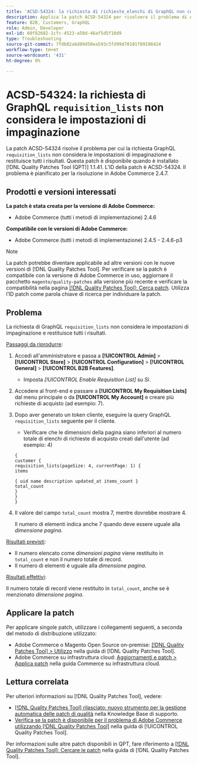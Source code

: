 ```yaml
---
title: 'ACSD-54324: la richiesta di richieste_elenchi di GraphQL non considera le impostazioni di paginazione'
description: Applica la patch ACSD-54324 per risolvere il problema di Adobe Commerce, in cui la richiesta di "richieste_elenchi" di GraphQL non considera le impostazioni di impaginazione e restituisce tutti i risultati.
feature: B2B, Customers, GraphQL
role: Admin, Developer
exl-id: 60f82602-1cfc-4523-a50d-46af5d5f10d9
type: Troubleshooting
source-git-commit: 7fdb02a6d89d50ea593c5fd99d78101f89198424
workflow-type: tm+mt
source-wordcount: '431'
ht-degree: 0%

---
```


# ACSD-54324: la richiesta di GraphQL `requisition_lists` non considera le impostazioni di impaginazione

La patch ACSD-54324 risolve il problema per cui la richiesta GraphQL `requisition_lists` non considera le impostazioni di impaginazione e restituisce tutti i risultati. Questa patch è disponibile quando è installato [!DNL Quality Patches Tool (QPT)] 1.1.41. L’ID della patch è ACSD-54324. Il problema è pianificato per la risoluzione in Adobe Commerce 2.4.7.

## Prodotti e versioni interessati

**La patch è stata creata per la versione di Adobe Commerce:**

* Adobe Commerce (tutti i metodi di implementazione) 2.4.6

**Compatibile con le versioni di Adobe Commerce:**

* Adobe Commerce (tutti i metodi di implementazione) 2.4.5 - 2.4.6-p3

>[!NOTE]
>
>La patch potrebbe diventare applicabile ad altre versioni con le nuove versioni di [!DNL Quality Patches Tool]. Per verificare se la patch è compatibile con la versione di Adobe Commerce in uso, aggiornare il pacchetto `magento/quality-patches` alla versione più recente e verificare la compatibilità nella pagina [[!DNL Quality Patches Tool]: Cerca patch](https://experienceleague.adobe.com/tools/commerce-quality-patches/index.html?lang=it). Utilizza l’ID patch come parola chiave di ricerca per individuare la patch.

## Problema

La richiesta di GraphQL `requisition_lists` non considera le impostazioni di impaginazione e restituisce tutti i risultati.

<u>Passaggi da riprodurre</u>:

1. Accedi all&#39;amministratore e passa a **[!UICONTROL Admin]** > **[!UICONTROL Store]** > **[!UICONTROL Configuration]** > **[!UICONTROL General]** > **[!UICONTROL B2B Features]**.

   * Imposta *[!UICONTROL Enable Requisition List]* su *Sì*.

1. Accedere al front-end e passare a **[!UICONTROL My Requisition Lists]** dal menu principale o da **[!UICONTROL My Account]** e creare più richieste di acquisto (ad esempio: 7).
1. Dopo aver generato un token cliente, eseguire la query GraphQL `requisition_lists` seguente per il cliente.

   * Verificare che le dimensioni della pagina siano inferiori al numero totale di elenchi di richieste di acquisto creati dall&#39;utente (ad esempio: 4)

   ```
   {
   customer {
   requisition_lists(pageSize: 4, currentPage: 1) {
   items
   
   { uid name description updated_at items_count }
   total_count
   }
   }
   }
   ```

1. Il valore del campo `total_count` mostra 7, mentre dovrebbe mostrare 4.

   Il numero di elementi indica anche 7 quando deve essere uguale alla *dimensione pagina*.

<u>Risultati previsti</u>:

* Il numero elencato come *dimensioni pagina* viene restituito in `total_count` e non il numero totale di record.
* Il numero di elementi è uguale alla *dimensione pagina*.

<u>Risultati effettivi</u>:

Il numero totale di record viene restituito in `total_count`, anche se è menzionato *dimensione pagina*.

## Applicare la patch

Per applicare singole patch, utilizzare i collegamenti seguenti, a seconda del metodo di distribuzione utilizzato:

* Adobe Commerce o Magento Open Source on-premise: [[!DNL Quality Patches Tool] > Utilizzo](/help/tools/quality-patches-tool/usage.md) nella guida di [!DNL Quality Patches Tool].
* Adobe Commerce su infrastruttura cloud: [Aggiornamenti e patch > Applica patch](https://experienceleague.adobe.com/docs/commerce-cloud-service/user-guide/develop/upgrade/apply-patches.html?lang=it) nella guida Commerce su infrastruttura cloud.

## Lettura correlata

Per ulteriori informazioni su [!DNL Quality Patches Tool], vedere:

* [[!DNL Quality Patches Tool] rilasciato: nuovo strumento per la gestione automatica delle patch di qualità](https://experienceleague.adobe.com/it/docs/commerce-operations/tools/quality-patches-tool/quality-patches-tool-to-self-serve-quality-patches) nella Knowledge Base di supporto.
* [Verifica se la patch è disponibile per il problema di Adobe Commerce utilizzando  [!DNL Quality Patches Tool]](/help/tools/quality-patches-tool/patches-available-in-qpt/check-patch-for-magento-issue-with-magento-quality-patches.md) nella guida di [!UICONTROL Quality Patches Tool].


Per informazioni sulle altre patch disponibili in QPT, fare riferimento a [[!DNL Quality Patches Tool]: Cercare le patch](https://experienceleague.adobe.com/tools/commerce-quality-patches/index.html?lang=it) nella guida di [!DNL Quality Patches Tool].
